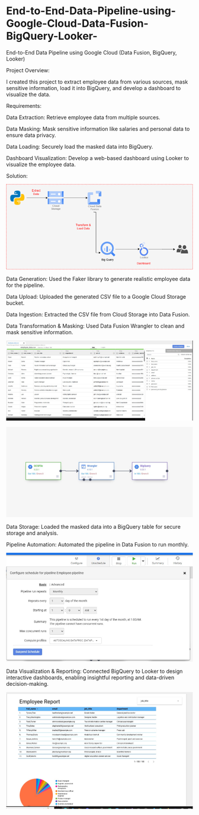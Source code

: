 # End-to-End-Data-Pipeline-using-Google-Cloud-Data-Fusion-BigQuery-Looker-
End-to-End Data Pipeline using Google Cloud (Data Fusion, BigQuery, Looker)

Project Overview:

I created this project to extract employee data from various sources, mask sensitive information, load it into BigQuery, and develop a dashboard to visualize the data.

Requirements:

Data Extraction: Retrieve employee data from multiple sources.


Data Masking: Mask sensitive information like salaries and personal data to ensure data privacy.


Data Loading: Securely load the masked data into BigQuery.


Dashboard Visualization: Develop a web-based dashboard using Looker to visualize the employee data.



Solution:


![Image Alt Text](https://github.com/Anqa-H/End-to-End-Data-Pipeline-using-Google-Cloud-Data-Fusion-BigQuery-Looker-/blob/557b6f6e78abba6e709a35b431fb23c0b774f0ff/GCP.drawio.png)


Data Generation:
Used the Faker library to generate realistic employee data for the pipeline.

Data Upload:
Uploaded the generated CSV file to a Google Cloud Storage bucket.

Data Ingestion:
Extracted the CSV file from Cloud Storage into Data Fusion.

Data Transformation & Masking:
Used Data Fusion Wrangler to clean and mask sensitive information.

![Image Alt Text](https://github.com/Anqa-H/End-to-End-Data-Pipeline-using-Google-Cloud-Data-Fusion-BigQuery-Looker-/blob/20d281eab33b303a068aac2eebebc482ee42b0bb/Screenshot%202024-10-19%20171838.jpg)


![Image Alt Text](https://github.com/Anqa-H/End-to-End-Data-Pipeline-using-Google-Cloud-Data-Fusion-BigQuery-Looker-/blob/7893d952813479a0babe697e46f6e5cb39730e6e/Screenshot%202024-10-19%20171702.jpg)


Data Storage:
Loaded the masked data into a BigQuery table for secure storage and analysis.


Pipeline Automation: Automated the pipeline in Data Fusion to run monthly.


![Image Alt Text](https://github.com/Anqa-H/End-to-End-Data-Pipeline-using-Google-Cloud-Data-Fusion-BigQuery-Looker-/blob/03866b2a609d1a401b1168c2f371fdd50a67ed2d/Screenshot%202024-10-19%20182426.jpg)


Data Visualization & Reporting:
Connected BigQuery to Looker to design interactive dashboards, enabling insightful reporting and data-driven decision-making.


![Image Alt Text](https://github.com/Anqa-H/End-to-End-Data-Pipeline-using-Google-Cloud-Data-Fusion-BigQuery-Looker-/blob/79b43e0444c117851f8352d2b0780d4e289e90f9/Screenshot%202024-10-19%20172721.jpg)
